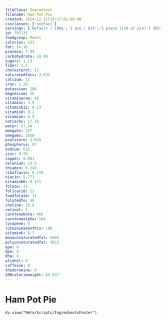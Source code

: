 ```yaml
---
fileClass: Ingredient
filename: Ham Pot Pie
created: 2024-12-21T19:27:02-06:00
cssclasses: ['nutFact']
servings: ['Default | 100g','1 pie | 632','1 piece (1/6 of pie) | 105','1 cubic inch | 10','1 cup | 252']
id: 783133
foodgroup: Meats
calories: 233
fat: 14.16
protein: 7.99
carbohydrate: 18.48
sugars: 1.13
fiber: 1.3
cholesterol: 12
saturatedfats: 3.633
calcium: 12
iron: 1.38
potassium: 186
magnesium: 15
vitaminarae: 48
vitaminc: 3.9
vitaminb12: 0.13
vitamind: 0.2
vitamine: 0.9
netcarbs: 17.18
water: 57.34
omega3s: 257
omega6s: 3550
pralscore: 3.029
phosphorus: 97
sodium: 622
zinc: 0.78
copper: 0.081
selenium: 13.5
thiamin: 0.243
riboflavin: 0.158
niacin: 2.771
vitaminb6: 0.131
folate: 33
folicacid: 21
foodfolate: 11
folatedfe: 48
choline: 26.8
retinol: 1
carotenebeta: 466
carotenealpha: 184
lycopene: 0
luteinzeaxanthin: 188
vitamink: 9.7
monounsaturatedfat: 5804
polyunsaturatedfat: 3823
epa: 0
dpa: 0
dha: 0
alcohol: 0
caffeine: 0
theobromine: 0
200calorieweight: 85.837
---
```


# Ham Pot Pie

```dataviewjs
dv.view("Meta/Scripts/IngredientsFooter")
```